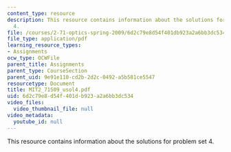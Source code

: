 ```yaml
---
content_type: resource
description: This resource contains information about the solutions for problem set
  4.
file: /courses/2-71-optics-spring-2009/6d2c79e8d54f401db923a2a6bb3dc534_MIT2_71S09_usol4.pdf
file_type: application/pdf
learning_resource_types:
- Assignments
ocw_type: OCWFile
parent_title: Assignments
parent_type: CourseSection
parent_uid: 9e91e110-cd2b-2d2c-0492-a5b581ce5547
resourcetype: Document
title: MIT2_71S09_usol4.pdf
uid: 6d2c79e8-d54f-401d-b923-a2a6bb3dc534
video_files:
  video_thumbnail_file: null
video_metadata:
  youtube_id: null
---
```

This resource contains information about the solutions for problem set 4.

